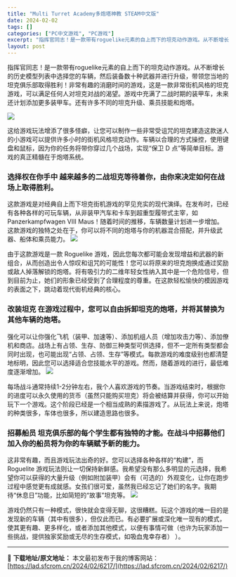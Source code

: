 ```yaml
---
title: "Multi Turret Academy多炮塔神教 STEAM中文版"
date: 2024-02-02
tags: []
categories: ["PC中文游戏", "PC游戏"]
excerpt: "指挥官同志！是一款带有roguelike元素的自上而下的坦克动作游戏。从不断增长的历史模型列表中选择您的车辆，然后装备数十种武器并进行升级，带领您当地的坦克俱乐部取得胜利！非常有趣的消磨时间的游戏，这是一款非常街机风格的坦克游戏，可以满足任何人对坦克对战的渴望。游戏中充满了二战时期的装甲车，未来还计&hellip;"
layout: post
---
```


指挥官同志！是一款带有roguelike元素的自上而下的坦克动作游戏。从不断增长的历史模型列表中选择您的车辆，然后装备数十种武器并进行升级，带领您当地的坦克俱乐部取得胜利！非常有趣的消磨时间的游戏，这是一款非常街机风格的坦克游戏，可以满足任何人对坦克对战的渴望。游戏中充满了二战时期的装甲车，未来还计划添加更多装甲车。还有许多不同的坦克升级、乘员技能和炮塔。

<img class="rich_pages wxw-img" src="https://lad.sfcrom.cn/wp-content/uploads/2024/02/20240202090042-b1da1.jpeg" data-imgfileid="110004804" data-ratio="0.5625" data-type="jpeg" data-w="1920" data-imgqrcoded="1" />

这给游戏玩法增添了很多怪癖，让您可以制作一些非常受诅咒的坦克建造这款迷人的小游戏可以提供许多小时的街机风格坦克动作。车辆以合理的方式操控，使用键盘和鼠标，因为你的任务将带你穿过几个战场，实现“保卫 D 点”等简单目标。游戏的真正精髓在于炮塔系统。
<h3>选择权在你手中 越来越多的二战坦克等待着你，由你来决定如何在战场上取得胜利。</h3>
这款游戏是对经典自上而下坦克街机游戏的罕见充实的现代演绎。在发布时，已经有各种各样的可玩车辆，从非装甲汽车和卡车到超重型履带式主宰，如 Panzerkampfwagen VIII Maus！随着时间的推移，车辆数量计划进一步增加。这款游戏的独特之处在于，你可以将不同的炮塔与你的机器混合搭配，并升级武器、船体和乘员能力。

<img class="rich_pages wxw-img" src="https://lad.sfcrom.cn/wp-content/uploads/2024/02/20240202090043-30c61.jpeg" data-imgfileid="110004805" data-ratio="0.5625" data-type="jpeg" data-w="1920" />

由于这款游戏是一款 Roguelike 游戏，因此您每次都可能会发现增益和武器的新组合，从而创造出令人惊叹和诅咒的可能性！您可以将原来的坦克炮换成通过奖励或敌人掉落解锁的炮塔。将有吸引力的二维年轻女性纳入其中是一个危险信号，但到目前为止，她们的形象已经受到了合理程度的尊重。在这款轻松愉快的模因游戏的表面之下，跳动着现代街机经典的核心。
<h3>改装坦克 在游戏过程中，您可以自由拆卸坦克的炮塔，并将其替换为其他车辆的炮塔。</h3>
强化可以让你强化飞机（装甲、加速等）、添加机组人员（增加攻击力等）、添加僚机和商店。战场上有占领、生存、防御三种类型可供选择，但不一定所有类型都会同时出现，也可能出现“占领、占领、生存”等模式。每款游戏的难度级别也都清楚地标明，因此您可以选择适合您技能水平的游戏。然而，随着游戏的进行，最低难度逐渐增加。

<img class="rich_pages wxw-img" src="https://lad.sfcrom.cn/wp-content/uploads/2024/02/20240202090043-657b0.jpeg" data-imgfileid="110004806" data-ratio="0.5625" data-type="jpeg" data-w="1920" />

每场战斗通常持续1-2分钟左右，我个人喜欢游戏的节奏。当游戏结束时，根据你的进度可以永久使用的货币（虽然只能购买坦克）将会被结算并获得，你可以开始玩下一个游戏。这个阶段已经是一个相当成熟的素描游戏了。从玩法上来说，炮塔的种类很多，车体也很多，所以建造思路也很多。
<h3>招募船员 坦克俱乐部的每个学生都有独特的才能。在战斗中招募他们加入你的船员将为你的车辆赋予新的能力。</h3>
这非常有趣，而且游戏玩法出奇的好。您可以选择各种各样的“构建”，而 Roguelite 游戏玩法则让一切保持新鲜感。我希望没有那么多明显的元选择，我希望你可以获得的大量升级（例如附加装甲）会有（可选的）外观变化，让你在跑步过程中感觉更有成就感。女孩们很可爱，虽然我已经忘记了她们的名字。我期待“休息日”功能，比如简短的“故事”坦克等。

<img class="rich_pages wxw-img" src="https://lad.sfcrom.cn/wp-content/uploads/2024/02/20240202090043-d1fe3.jpeg" data-imgfileid="110004807" data-ratio="0.5625" data-type="jpeg" data-w="1920" />

游戏仍然只有一种模式，很快就会变得无聊，这很糟糕。玩这个游戏的唯一目的是发现新的车辆（其中有很多），但仅此而已。有必要扩展或深化唯一现有的模式，使其更有趣、更多样化，或者添加其他模式，以便有事情可做（也许为玩家添加一些挑战，提供独家奖励或无尽的生存模式，如吸血鬼幸存者） ）。

---
📖 **下载地址/原文地址：** 本文最初发布于我的博客网站：[https://lad.sfcrom.cn/2024/02/6217/](https://lad.sfcrom.cn/2024/02/6217/)
